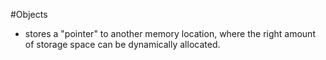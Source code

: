 #Objects

* stores a "pointer" to another memory location, where the right amount of storage space can be dynamically allocated.